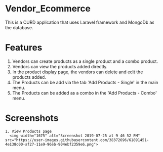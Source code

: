 # Vendor_Ecommerce
This is a CURD application that uses Laravel framework and MongoDb as the database.  


# Features
1. Vendors can create products as a single product and a combo product.
2. Vendors can view the products added directly.
3. In the product display page, the vendors can delete and edit the products added.
4. The Products can be add via the tab 'Add Products - Single' in the main menu.
5. The Products can be added as a combo in the 'Add Products - Combo' menu.



# Screenshots
    1. View Products page
      <img width="1675" alt="Screenshot 2019-07-25 at 9 46 52 PM" src="https://user-images.githubusercontent.com/38372696/61891451-4e138c00-af27-11e9-96eb-904ebf2359e6.png">

    
